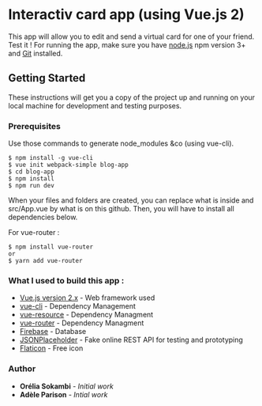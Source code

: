 # Interactiv card app (using Vue.js 2) 

This app will allow you to edit and send a virtual card for one of your friend. Test it !
For running the app, make sure you have [node.js](https://nodejs.org/en/) npm version 3+ and [Git](https://git-scm.com/) installed.

## Getting Started
These instructions will get you a copy of the project up and running on your local machine for development and testing purposes.

### Prerequisites

Use those commands to generate node_modules &co (using vue-cli).
```
$ npm install -g vue-cli
$ vue init webpack-simple blog-app
$ cd blog-app
$ npm install
$ npm run dev
```
When your files and folders are created, you can replace what is inside and src/App.vue by what is on this github. Then, you will have to install all dependencies below.

For vue-router :
```
$ npm install vue-router
or
$ yarn add vue-router
```

### What I used to build this app :
* [Vue.js version 2.x](https://vuejs.org/) - Web framework used
* [vue-cli](https://github.com/vuejs/vue-cli) - Dependency Management
* [vue-resource](https://github.com/pagekit/vue-resource) - Dependency Managment
* [vue-router](https://router.vuejs.org/en/installation.html) - Dependency Managment
* [Firebase](https://firebase.google.com/) - Database
* [JSONPlaceholder](https://jsonplaceholder.typicode.com/) - Fake online REST API for testing and prototyping
* [Flaticon](https://www.flaticon.com/) - Free icon

### Author
* **Orélia Sokambi** - *Initial work*
* **Adèle Parison** - *Intial work*

